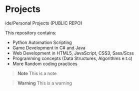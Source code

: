 # Projects
ide/Personal Projects (PUBLIC REPO)

This repository contains:
 - Python Automation Scripting
 - Game Development in C# and Java
 - Web Development in HTML5, JavaScript, CSS3, Sass/Scss
 - Programming concepts (Data Structures, Algorithms e.t.c)
 - More Random coding practices


> **Note**
> This is a note

> **Warning**
> This is a warning
